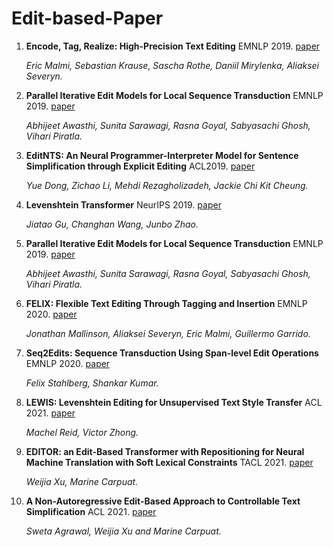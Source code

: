 # Edit-based-Paper

1. **Encode, Tag, Realize: High-Precision Text Editing** EMNLP 2019. [paper](https://aclanthology.org/D19-1510/)

   *Eric Malmi, Sebastian Krause, Sascha Rothe, Daniil Mirylenka, Aliaksei Severyn.*
   
1. **Parallel Iterative Edit Models for Local Sequence Transduction** EMNLP 2019. [paper](https://aclanthology.org/D19-1435/)

   *Abhijeet Awasthi, Sunita Sarawagi, Rasna Goyal, Sabyasachi Ghosh, Vihari Piratla.*   

1. **EditNTS: An Neural Programmer-Interpreter Model for Sentence Simplification through Explicit Editing** ACL2019. [paper](https://aclanthology.org/P19-1331/)

   *Yue Dong, Zichao Li, Mehdi Rezagholizadeh, Jackie Chi Kit Cheung.*   
   
1. **Levenshtein Transformer** NeurIPS 2019. [paper](https://proceedings.neurips.cc/paper/2019/file/675f9820626f5bc0afb47b57890b466e-Paper.pdf)

   *Jiatao Gu, Changhan Wang, Junbo Zhao.*   

1. **Parallel Iterative Edit Models for Local Sequence Transduction** EMNLP 2019. [paper](https://aclanthology.org/D19-1435/)

   *Abhijeet Awasthi, Sunita Sarawagi, Rasna Goyal, Sabyasachi Ghosh, Vihari Piratla.*
   
1. **FELIX: Flexible Text Editing Through Tagging and Insertion** EMNLP 2020. [paper](https://aclanthology.org/2020.findings-emnlp.111/)

   *Jonathan Mallinson, Aliaksei Severyn, Eric Malmi, Guillermo Garrido.*
   
1. **Seq2Edits: Sequence Transduction Using Span-level Edit Operations** EMNLP 2020. [paper](https://aclanthology.org/2020.emnlp-main.418/)

   *Felix Stahlberg, Shankar Kumar.*   
   
1. **LEWIS: Levenshtein Editing for Unsupervised Text Style Transfer** ACL 2021. [paper](https://arxiv.org/abs/2105.08206/)

   *Machel Reid, Victor Zhong.*  
   
1. **EDITOR: an Edit-Based Transformer with Repositioning for Neural Machine Translation with Soft Lexical Constraints** TACL 2021. [paper](https://arxiv.org/abs/2011.06868/)

   *Weijia Xu, Marine Carpuat.*      

1. **A Non-Autoregressive Edit-Based Approach to Controllable Text Simplification** ACL 2021. [paper](TODO)

   *Sweta Agrawal, Weijia Xu and Marine Carpuat.*  
